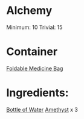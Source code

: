 <!-- TITLE: Amethyst Potion -->
<!-- SUBTITLE: A potion made from amethyst infused in water -->

# Alchemy
Minimum: 10
Trivial: 15


# Container
[Foldable Medicine Bag](foldable-medicine-bag)

# Ingredients:
[Bottle of Water](bottle-of-water)
[Amethyst](amethyst) x 3